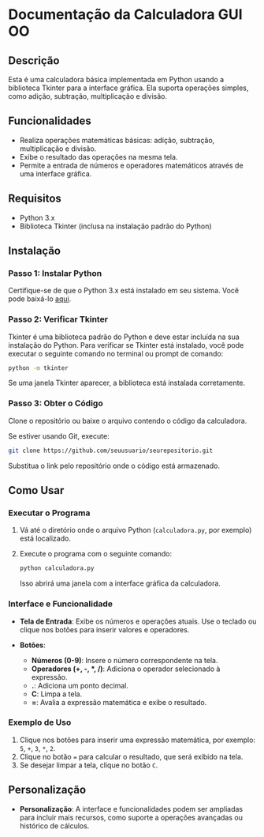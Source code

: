# Documentação da Calculadora GUI OO

## Descrição
Esta é uma calculadora básica implementada em Python usando a biblioteca Tkinter para a interface gráfica. Ela suporta operações simples, como adição, subtração, multiplicação e divisão.

## Funcionalidades
- Realiza operações matemáticas básicas: adição, subtração, multiplicação e divisão.
- Exibe o resultado das operações na mesma tela.
- Permite a entrada de números e operadores matemáticos através de uma interface gráfica.

## Requisitos
- Python 3.x
- Biblioteca Tkinter (inclusa na instalação padrão do Python)

## Instalação

### Passo 1: Instalar Python
Certifique-se de que o Python 3.x está instalado em seu sistema. Você pode baixá-lo [aqui](https://www.python.org/downloads/).

### Passo 2: Verificar Tkinter
Tkinter é uma biblioteca padrão do Python e deve estar incluída na sua instalação do Python. Para verificar se Tkinter está instalado, você pode executar o seguinte comando no terminal ou prompt de comando:
```bash
python -m tkinter
```
Se uma janela Tkinter aparecer, a biblioteca está instalada corretamente.

### Passo 3: Obter o Código
Clone o repositório ou baixe o arquivo contendo o código da calculadora.

Se estiver usando Git, execute:
```bash
git clone https://github.com/seuusuario/seurepositorio.git
```
Substitua o link pelo repositório onde o código está armazenado.

## Como Usar

### Executar o Programa

1. Vá até o diretório onde o arquivo Python (`calculadora.py`, por exemplo) está localizado.

2. Execute o programa com o seguinte comando:
   ```bash
   python calculadora.py
   ```
   Isso abrirá uma janela com a interface gráfica da calculadora.

### Interface e Funcionalidade

- **Tela de Entrada**: Exibe os números e operações atuais. Use o teclado ou clique nos botões para inserir valores e operadores.
  
- **Botões**:
  - **Números (0-9)**: Insere o número correspondente na tela.
  - **Operadores (+, -, *, /)**: Adiciona o operador selecionado à expressão.
  - **.**: Adiciona um ponto decimal.
  - **C**: Limpa a tela.
  - **=**: Avalia a expressão matemática e exibe o resultado.

### Exemplo de Uso
1. Clique nos botões para inserir uma expressão matemática, por exemplo: `5`, `+`, `3`, `*`, `2`.
2. Clique no botão `=` para calcular o resultado, que será exibido na tela.
3. Se desejar limpar a tela, clique no botão `C`.

## Personalização
- **Personalização**: A interface e funcionalidades podem ser ampliadas para incluir mais recursos, como suporte a operações avançadas ou histórico de cálculos.
